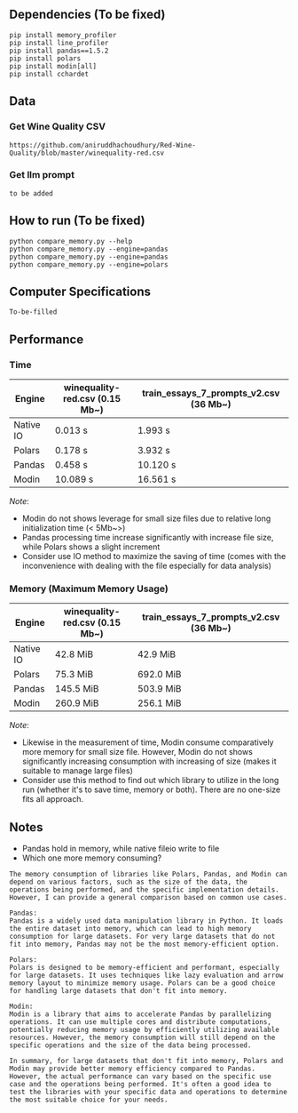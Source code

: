 ## Dependencies (To be fixed)
```
pip install memory_profiler
pip install line_profiler
pip install pandas==1.5.2
pip install polars
pip install modin[all]
pip install cchardet
```


## Data

### Get Wine Quality CSV 
```
https://github.com/aniruddhachoudhury/Red-Wine-Quality/blob/master/winequality-red.csv
```

### Get llm prompt
```
to be added
```



## How to run (To be fixed)
```
python compare_memory.py --help
python compare_memory.py --engine=pandas
python compare_memory.py --engine=pandas
python compare_memory.py --engine=polars
```

## Computer Specifications
`To-be-filled`

## Performance

### Time

|Engine | winequality-red.csv (0.15 Mb~) | train_essays_7_prompts_v2.csv (36 Mb~)|
|--|--|--|
|Native IO| 0.013 s | 1.993 s |
|Polars| 0.178 s | 3.932 s  |
|Pandas| 0.458 s | 10.120 s |
|Modin| 10.089 s  | 16.561 s|

_Note_: 
- Modin do not shows leverage for small size files due to relative long initialization time (< 5Mb~>)
- Pandas processing time increase significantly with increase file size, while Polars shows a slight increment
- Consider use IO method to maximize the saving of time (comes with the inconvenience with dealing with the file especially for data analysis)

### Memory (Maximum Memory Usage)   
|Engine | winequality-red.csv (0.15 Mb~) | train_essays_7_prompts_v2.csv (36 Mb~)|
|--|--|--|
|Native IO| 42.8 MiB | 42.9 MiB |
|Polars| 75.3 MiB  | 692.0 MiB |
|Pandas| 145.5 MiB | 503.9 MiB |
|Modin| 260.9 MiB  | 256.1 MiB |


_Note_: 
- Likewise in the measurement of time, Modin consume comparatively more memory for small size file. However, Modin do not shows significantly increasing consumption with increasing of size (makes it suitable to manage large files)
- Consider use this method to find out which library to utilize in the long run (whether it's to save time, memory or both). There are no one-size fits all approach. 

## Notes
- Pandas hold in memory, while native fileio write to file
- Which one more memory consuming?
```
The memory consumption of libraries like Polars, Pandas, and Modin can depend on various factors, such as the size of the data, the operations being performed, and the specific implementation details. However, I can provide a general comparison based on common use cases.

Pandas:
Pandas is a widely used data manipulation library in Python. It loads the entire dataset into memory, which can lead to high memory consumption for large datasets. For very large datasets that do not fit into memory, Pandas may not be the most memory-efficient option.

Polars:
Polars is designed to be memory-efficient and performant, especially for large datasets. It uses techniques like lazy evaluation and arrow memory layout to minimize memory usage. Polars can be a good choice for handling large datasets that don't fit into memory.

Modin:
Modin is a library that aims to accelerate Pandas by parallelizing operations. It can use multiple cores and distribute computations, potentially reducing memory usage by efficiently utilizing available resources. However, the memory consumption will still depend on the specific operations and the size of the data being processed.

In summary, for large datasets that don't fit into memory, Polars and Modin may provide better memory efficiency compared to Pandas. However, the actual performance can vary based on the specific use case and the operations being performed. It's often a good idea to test the libraries with your specific data and operations to determine the most suitable choice for your needs.
```